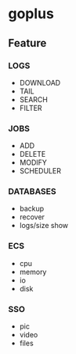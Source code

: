 # goplus

## Feature

### LOGS

- DOWNLOAD
- TAIL
- SEARCH
- FILTER

### JOBS

- ADD
- DELETE
- MODIFY
- SCHEDULER

### DATABASES

- backup
- recover
- logs/size show

### ECS

- cpu
- memory
- io
- disk

### SSO

- pic
- video
- files
